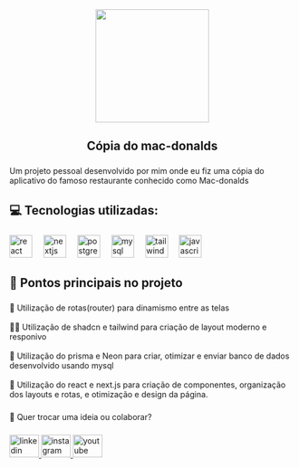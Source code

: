 <div align="center">
  <img height="200" src="https://media-hosting.imagekit.io//0f8e900d76f145e9/Design%20sem%20nome%20(1).png?Expires=1836565403&Key-Pair-Id=K2ZIVPTIP2VGHC&Signature=GDSpwdWr1mJrAnfWJoFWv7YP55qfHs2n~yaSumTmsve5OnAQkZVh5p8XkZuEl8IMWMTkDkpAna7EOEKAu-Ucb3TukflNpveOpSfqipZO0i1P~drTJRaYGboQLHeyzVl1qM0WlKEBDZXaILL-Hn8D3uaRfbsTDpXdouQeiy37hZQxqBBe9ZpHk3P0-Ds4~PaiJ5HAcaEBS2NByZpkpccy6zCH-qhcs1TPz7F339BJ8h7YyW6Q5pQdeVV3SOic03-Uef2J3XSlhSRd1fQT37IEKxFu4gVYXEfXlIY6NBWlam2~WXm4yz0zhkMmwLIXpnVRPNdEDc1qzamOkinNfIj9sQ__"  />
</div>

###

<h2 align="center">Cópia do mac-donalds</h2>

###

<p align="left">Um projeto pessoal desenvolvido por mim onde eu fiz uma cópia do aplicativo do famoso restaurante conhecido como Mac-donalds</p>

###

<h2 align="left">💻 Tecnologias utilizadas:</h2>

###

<div align="left">
  <img src="https://cdn.jsdelivr.net/gh/devicons/devicon/icons/react/react-original.svg" height="40" alt="react logo"  />
  <img width="12" />
  <img src="https://cdn.jsdelivr.net/gh/devicons/devicon/icons/nextjs/nextjs-original.svg" height="40" alt="nextjs logo"  />
  <img width="12" />
  <img src="https://cdn.jsdelivr.net/gh/devicons/devicon/icons/postgresql/postgresql-original.svg" height="40" alt="postgresql logo"  />
  <img width="12" />
  <img src="https://cdn.jsdelivr.net/gh/devicons/devicon/icons/mysql/mysql-original.svg" height="40" alt="mysql logo"  />
  <img width="12" />
  <img src="https://skillicons.dev/icons?i=tailwind" height="40" alt="tailwindcss logo"  />
  <img width="12" />
  <img src="https://cdn.jsdelivr.net/gh/devicons/devicon/icons/javascript/javascript-original.svg" height="40" alt="javascript logo"  />
</div>

###

<h2 align="left">🎯 Pontos principais no projeto</h2>

###

<p align="left">📜 Utilização de rotas(router) para dinamismo entre as telas<br><br>👨‍💻 Utilização de shadcn e tailwind para criação de layout moderno e responivo<br><br>🦾 Utilização do prisma e Neon para criar, otimizar e enviar banco de dados desenvolvido usando mysql<br><br>📱 Utilização do react e next.js para criação de componentes, organização dos layouts e rotas, e otimização e design da página.</p>

###

<p align="left">📌 Quer trocar uma ideia ou colaborar?</p>

###

<div align="left">
  <a href="https://www.linkedin.com/in/jo%C3%A3o-enrique/" target="_blank">
    <img src="https://raw.githubusercontent.com/maurodesouza/profile-readme-generator/master/src/assets/icons/social/linkedin/default.svg" width="52" height="40" alt="linkedin logo"  />
  </a>
  <a href="https://www.instagram.com/devlag_/" target="_blank">
    <img src="https://raw.githubusercontent.com/maurodesouza/profile-readme-generator/master/src/assets/icons/social/instagram/default.svg" width="52" height="40" alt="instagram logo"  />
  </a>
  <a href="https://www.youtube.com/@Devlag" target="_blank">
    <img src="https://raw.githubusercontent.com/maurodesouza/profile-readme-generator/master/src/assets/icons/social/youtube/default.svg" width="52" height="40" alt="youtube logo"  />
  </a>
</div>

###
